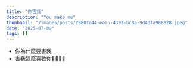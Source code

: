 ```yaml
---
title: "你害我"
description: "You make me"
thumbnail: "/images/posts/2980fa44-eaa5-4392-bc8a-9d4dfa988828.jpeg"
date: "2025-07-09"
tags: []
---
```

- 你為什麼要害我
- 害我這麼喜歡你🤬🤬😭😭
